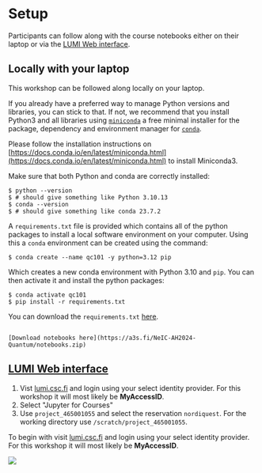 # Setup

Participants can follow along with the course notebooks either on their laptop or via the [LUMI Web interface](https://lumi.csc.fi).

## Locally with your laptop

This workshop can be followed along locally on your laptop.

If you already have a preferred way to manage Python versions and libraries, you can stick to that. If not, we recommend that you install Python3 and all libraries using [`miniconda`](https://docs.conda.io/en/latest/miniconda.html) a free minimal installer for the package, dependency and environment manager for [`conda`](https://docs.conda.io/en/latest/index.html>).


Please follow the installation instructions on [https://docs.conda.io/en/latest/miniconda.html](https://docs.conda.io/en/latest/miniconda.html) to install Miniconda3.

Make sure that both Python and conda are correctly installed:

```console
$ python --version
$ # should give something like Python 3.10.13
$ conda --version
$ # should give something like conda 23.7.2
```

A `requirements.txt` file is provided which contains all of the python packages to install a local software environment on your computer. Using this a `conda` environment can be created using the command:

```console
$ conda create --name qc101 -y python=3.12 pip
```

Which creates a new conda environment with Python 3.10 and `pip`. You can then activate it and install the python packages:

```console
$ conda activate qc101
$ pip install -r requirements.txt
```

You can download the `requirements.txt` [here](requirements.txt).

```{exercise} Download notebooks

[Download notebooks here](https://a3s.fi/NeIC-AH2024-Quantum/notebooks.zip)
```

## [LUMI Web interface](https://www.lumi.csc.fi)

1. Vist [lumi.csc.fi](https://www.lumi.csc.fi) and login using your select identity provider. For this workshop it will most likely be **MyAccessID**.
2. Select "Jupyter for Courses"
3. Use `project_465001055` and select the reservation `nordiquest`. For the working directory use `/scratch/project_465001055`.

To begin with visit [lumi.csc.fi](https://www.lumi.csc.fi) and login using your select identity provider. For this workshop it will most likely be **MyAccessID**.

![](_static/images/www-lumi.png)
